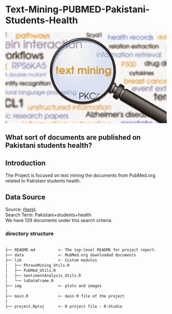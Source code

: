 # Text-Mining-PUBMED-Pakistani-Students-Health

![Text Mining](img/cover/text-mining-cover.jpg)

## What sort of documents are published on Pakistani students health? 


## Introduction #
The Project is focused on text mining the documents from PubMed.org related to Pakistani students health. 

## Data Source 
Source: [(here)](https://pubmed.ncbi.nlm.nih.gov/?term=pakistani+students+health).<br>
Search Term: Pakistani+students+health <br>
We have 129 documents under this search criteria. 


### directory structure
```

├── README.md          <- The top-level README for project report.
├── data               <- MubMed.org downloaded documents 
├── lib                <- Custom modules
│   ├── PhraseMining_Utils.R     
│   ├── PubMed_Utils.R            
│   ├── SentimentAnalysis_Utils.R             
│   └── toDataFrame.R            
├── img                <- plots and images
│
├── main.R             <- main R file of the project
│
├── project.Rproj      <- R project file - R-Studio

